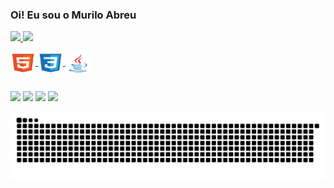 ### Oi! Eu sou o Murilo Abreu

<div>
  <a href="https://github.com/muriloabreu">
    <img height="180em" src="https://github-readme-stats.vercel.app/api?username=muriloabreu&show_icons=true&theme=onedark&include_all_commits=true&count_private=true"/>
  <img height="180em" src="https://github-readme-stats.vercel.app/api/top-langs/?username=muriloabreu&layout=compact&langs_count=7&theme=onedark"/>
  
  
  <div style="display: inline_block"><br>
  <img align="center" alt="Murilo-HTML" height="30" width="40" src="https://raw.githubusercontent.com/devicons/devicon/master/icons/html5/html5-original.svg">
  <img align="center" alt="Murilo-CSS" height="30" width="40" src="https://raw.githubusercontent.com/devicons/devicon/master/icons/css3/css3-original.svg">
  <img align="center" alt="Murilo-Java" height="30" width="40" src="https://github.com/devicons/devicon/blob/master/icons/java/java-original.svg">
  
  
</div>
  
  ##
  
  <div>
    <a href="https://instagram.com/muriloabreu2" target="_blank"><img src="https://img.shields.io/badge/-Instagram-%23E4405F?style=for-the-badge&logo=instagram&logoColor=white" target="_blank"></a> 
  <a href="http://linkedin.com/in/murilo-abreu-07544973" ><img src="https://img.shields.io/badge/LinkedIn-0077B5?style=for-the-badge&logo=linkedin&logoColor=white"></a>  
  <a href = "mailto:contatoabreu.murilo@gmail.com"><img src="https://img.shields.io/badge/-Gmail-%23333?style=for-the-badge&logo=gmail&logoColor=white" target="_blank"></a>  
   <a href="mailto:contatomurilo.lilo@hotmail.com"><img src="https://img.shields.io/badge/Microsoft_Outlook-0078D4?style=for-the-badge&logo=microsoft-outlook&logoColor=white"</a> 
  
  ![Snake animation](https://github.com/muriloabreu/muriloabreu/blob/output/github-contribution-grid-snake.svg)   
  </div>


